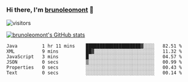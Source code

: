 ### Hi there, I'm [brunoleomont](https://www.linkedin.com/in/brunoleomont/) 👋

![visitors](https://visitor-badge.glitch.me/badge?page_id=page.id)

[![brunoleomont's GitHub stats](https://github-readme-stats.vercel.app/api?username=brunoleomont)](https://github.com/brunoleomont/github-readme-stats)

<!--START_SECTION:waka-->

```text
Java         1 hr 11 mins    ████████████████████▓░░░░   82.51 %
XML          9 mins          ██▓░░░░░░░░░░░░░░░░░░░░░░   11.32 %
JavaScript   3 mins          █░░░░░░░░░░░░░░░░░░░░░░░░   04.57 %
JSON         0 secs          ▒░░░░░░░░░░░░░░░░░░░░░░░░   00.99 %
Properties   0 secs          ░░░░░░░░░░░░░░░░░░░░░░░░░   00.43 %
Text         0 secs          ░░░░░░░░░░░░░░░░░░░░░░░░░   00.14 %
```

<!--END_SECTION:waka-->

<!--
**brunoleomont/brunoleomont** is a ✨ _special_ ✨ repository because its `README.md` (this file) appears on your GitHub profile.

Here are some ideas to get you started:

- 🔭 I’m currently working on ...
- 🌱 I’m currently learning ...
- 👯 I’m looking to collaborate on ...
- 🤔 I’m looking for help with ...
- 💬 Ask me about ...
- 📫 How to reach me: ...
- 😄 Pronouns: ...
- ⚡ Fun fact: ...
-->
